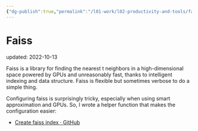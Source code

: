 ```yaml
---
{"dg-publish":true,"permalink":"/l01-work/l02-productivity-and-tools/faiss/","dgPassFrontmatter":true}
---
```



# Faiss
updated: 2022-10-13


Faiss is a library for finding the nearest t neighbors in a high-dimensional space powered by GPUs and unreasonably fast, thanks to intelligent indexing and data structure. Faiss is flexible but sometimes verbose to do a simple thing. 

Configuring faiss is surprisingly tricky, especially when using smart approximation and GPUs. So, I wrote a helper function that makes the configuration easier:

- [Create faiss index · GitHub](https://gist.github.com/skojaku/292e433a176f594fa428cc386d758d16)


